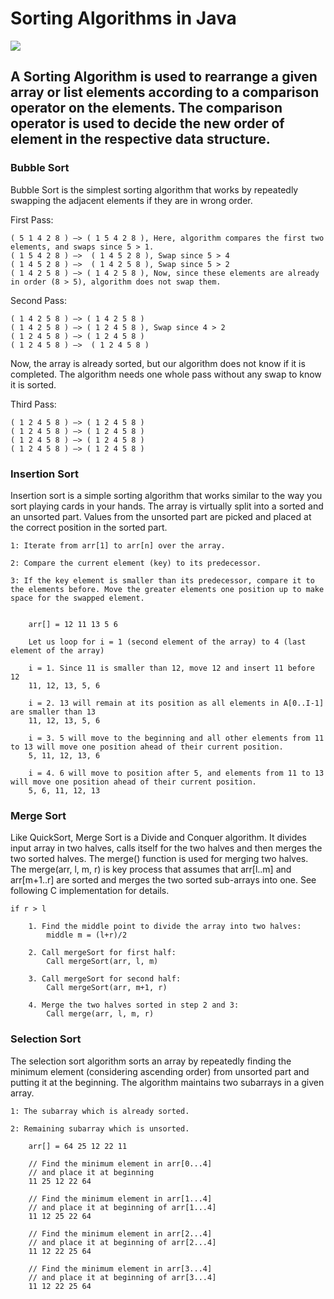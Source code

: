 # Sorting Algorithms in Java

<img src="https://cdn.educba.com/academy/wp-content/uploads/2019/10/Sorting-Algorithms-in-Java.jpg"></img>

<h2> A Sorting Algorithm is used to rearrange a given array or list elements according to a comparison operator on the elements. The comparison operator is used to decide the new order of element in the respective data structure. </h2>


<h3> Bubble Sort </h3>

Bubble Sort is the simplest sorting algorithm that works by repeatedly swapping the adjacent elements if they are in wrong order.

First Pass:
	
	( 5 1 4 2 8 ) –> ( 1 5 4 2 8 ), Here, algorithm compares the first two elements, and swaps since 5 > 1.
	( 1 5 4 2 8 ) –>  ( 1 4 5 2 8 ), Swap since 5 > 4
	( 1 4 5 2 8 ) –>  ( 1 4 2 5 8 ), Swap since 5 > 2
	( 1 4 2 5 8 ) –> ( 1 4 2 5 8 ), Now, since these elements are already in order (8 > 5), algorithm does not swap them.

Second Pass:
	
	( 1 4 2 5 8 ) –> ( 1 4 2 5 8 )
	( 1 4 2 5 8 ) –> ( 1 2 4 5 8 ), Swap since 4 > 2
	( 1 2 4 5 8 ) –> ( 1 2 4 5 8 )
	( 1 2 4 5 8 ) –>  ( 1 2 4 5 8 )
	
Now, the array is already sorted, but our algorithm does not know if it is completed. The algorithm needs one whole pass without any swap to know it is sorted.

Third Pass:

	( 1 2 4 5 8 ) –> ( 1 2 4 5 8 )
	( 1 2 4 5 8 ) –> ( 1 2 4 5 8 )
	( 1 2 4 5 8 ) –> ( 1 2 4 5 8 )
	( 1 2 4 5 8 ) –> ( 1 2 4 5 8 )
	

<h3> Insertion Sort </h3>

Insertion sort is a simple sorting algorithm that works similar to the way you sort playing cards in your hands. The array is virtually split into a sorted and an unsorted part. Values from the unsorted part are picked and placed at the correct position in the sorted part.

	1: Iterate from arr[1] to arr[n] over the array.

	2: Compare the current element (key) to its predecessor.

	3: If the key element is smaller than its predecessor, compare it to the elements before. Move the greater elements one position up to make space for the swapped element.
	
	
		arr[] = 12 11 13 5 6

		Let us loop for i = 1 (second element of the array) to 4 (last element of the array)

		i = 1. Since 11 is smaller than 12, move 12 and insert 11 before 12
		11, 12, 13, 5, 6

		i = 2. 13 will remain at its position as all elements in A[0..I-1] are smaller than 13
		11, 12, 13, 5, 6

		i = 3. 5 will move to the beginning and all other elements from 11 to 13 will move one position ahead of their current position.
		5, 11, 12, 13, 6

		i = 4. 6 will move to position after 5, and elements from 11 to 13 will move one position ahead of their current position.
		5, 6, 11, 12, 13 

	
<h3> Merge Sort </h3>

Like QuickSort, Merge Sort is a Divide and Conquer algorithm. It divides input array in two halves, calls itself for the two halves and then merges the two sorted halves. The merge() function is used for merging two halves. The merge(arr, l, m, r) is key process that assumes that arr[l..m] and arr[m+1..r] are sorted and merges the two sorted sub-arrays into one. See following C implementation for details.

	if r > l
	
		1. Find the middle point to divide the array into two halves:  
			middle m = (l+r)/2

		2. Call mergeSort for first half:   
			Call mergeSort(arr, l, m)

		3. Call mergeSort for second half:
			Call mergeSort(arr, m+1, r)

		4. Merge the two halves sorted in step 2 and 3:
			Call merge(arr, l, m, r)
	
	
<h3> Selection Sort </h3>

The selection sort algorithm sorts an array by repeatedly finding the minimum element (considering ascending order) from unsorted part and putting it at the beginning. The algorithm maintains two subarrays in a given array.

	1: The subarray which is already sorted.
	
	2: Remaining subarray which is unsorted.
	
		arr[] = 64 25 12 22 11

		// Find the minimum element in arr[0...4]
		// and place it at beginning
		11 25 12 22 64

		// Find the minimum element in arr[1...4]
		// and place it at beginning of arr[1...4]
		11 12 25 22 64

		// Find the minimum element in arr[2...4]
		// and place it at beginning of arr[2...4]
		11 12 22 25 64

		// Find the minimum element in arr[3...4]
		// and place it at beginning of arr[3...4]
		11 12 22 25 64 	